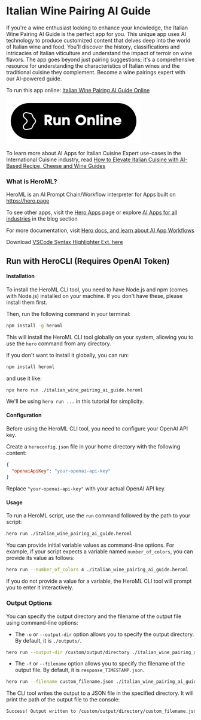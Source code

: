 # Italian Wine Pairing AI Guide

If you're a wine enthusiast looking to enhance your knowledge, the Italian Wine Pairing AI Guide is the perfect app for you. This unique app uses AI technology to produce customized content that delves deep into the world of Italian wine and food. You'll discover the history, classifications and intricacies of Italian viticulture and understand the impact of terroir on wine flavors. The app goes beyond just pairing suggestions; it's a comprehensive resource for understanding the characteristics of Italian wines and the traditional cuisine they complement. Become a wine pairings expert with our AI-powered guide.

To run this app online: [Italian Wine Pairing AI Guide Online](https://hero.page/app/italian-wine-pairing-ai-guide-comprehensive-italian-wine-pairing-guide/CR3SuHC7gpADx0gOR8tf)

[![Run Italian Wine Pairing AI Guide Online](/assets/run.svg)](https://hero.page/app/italian-wine-pairing-ai-guide-comprehensive-italian-wine-pairing-guide/CR3SuHC7gpADx0gOR8tf)

To learn more about AI Apps for Italian Cuisine Expert use-cases in the International Cuisine industry, read [How to Elevate Italian Cuisine with AI-Based Recipe, Cheese and Wine Guides](https://hero.page/blog/ai/international-cuisine/how-to-elevate-italian-cuisine-with-ai-based-recipe-cheese-and-wine-guides/171006)

### What is HeroML?
HeroML is an AI Prompt Chain/Workflow interpreter for Apps built on https://hero.page 

To see other apps, visit the [Hero Apps](https://hero.page/apps) page or explore [AI Apps for all industries](https://hero.page/blog) in the blog section

For more documentation, visit [Hero docs, and learn about AI App Workflows](https://hero.page/tutorials/introduction-to-heroml)

Download [VSCode Syntax Highlighter Ext. here](https://marketplace.visualstudio.com/items?itemName=hero-page.heroml)

## Run with HeroCLI (Requires OpenAI Token)

#### Installation

To install the HeroML CLI tool, you need to have Node.js and npm (comes with Node.js) installed on your machine. If you don't have these, please install them first. 

Then, run the following command in your terminal:

```bash
npm install -g heroml
```

This will install the HeroML CLI tool globally on your system, allowing you to use the `hero` command from any directory.

If you don't want to install it globally, you can run:

```bash
npm install heroml
```

and use it like:

```bash
npx hero run ./italian_wine_pairing_ai_guide.heroml
```

We'll be using `hero run ...` in this tutorial for simplicity.

#### Configuration

Before using the HeroML CLI tool, you need to configure your OpenAI API key. 

Create a `heroconfig.json` file in your home directory with the following content:

```json
{
  "openaiApiKey": "your-openai-api-key"
}
```

Replace `"your-openai-api-key"` with your actual OpenAI API key.

#### Usage

To run a HeroML script, use the `run` command followed by the path to your script:

```bash
hero run ./italian_wine_pairing_ai_guide.heroml
```

You can provide initial variable values as command-line options. For example, if your script expects a variable named `number_of_colors`, you can provide its value as follows:

```bash
hero run --number_of_colors 4 ./italian_wine_pairing_ai_guide.heroml
```

If you do not provide a value for a variable, the HeroML CLI tool will prompt you to enter it interactively.

### Output Options

You can specify the output directory and the filename of the output file using command-line options:

- The `-o` or `--output-dir` option allows you to specify the output directory. By default, it is `./outputs/`.

```bash
hero run --output-dir /custom/output/directory ./italian_wine_pairing_ai_guide.heroml
```

- The `-f` or `--filename` option allows you to specify the filename of the output file. By default, it is `response_TIMESTAMP.json`.

```bash
hero run --filename custom_filename.json ./italian_wine_pairing_ai_guide.heroml
```

The CLI tool writes the output to a JSON file in the specified directory. It will print the path of the output file to the console:

```bash
Success! Output written to /custom/output/directory/custom_filename.json
```


